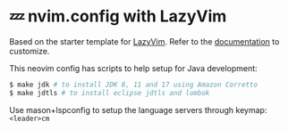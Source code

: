 # 💤 nvim.config with LazyVim

Based on the starter template for [LazyVim](https://github.com/LazyVim/LazyVim). 
Refer to the [documentation](https://lazyvim.github.io/installation) to customize.

This neovim config has scripts to help setup for Java development:
```bash
$ make jdk # to install JDK 8, 11 and 17 using Amazon Corretto
$ make jdtls # to install eclipse jdtls and lombok
```
Use mason+lspconfig to setup the language servers through keymap: `<leader>cm`
